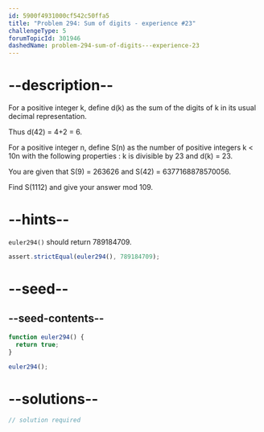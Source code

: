```yaml
---
id: 5900f4931000cf542c50ffa5
title: "Problem 294: Sum of digits - experience #23"
challengeType: 5
forumTopicId: 301946
dashedName: problem-294-sum-of-digits---experience-23
---
```


# --description--

For a positive integer k, define d(k) as the sum of the digits of k in its usual decimal representation.

Thus d(42) = 4+2 = 6.

For a positive integer n, define S(n) as the number of positive integers k &lt; 10n with the following properties : k is divisible by 23 and d(k) = 23.

You are given that S(9) = 263626 and S(42) = 6377168878570056.

Find S(1112) and give your answer mod 109.

# --hints--

`euler294()` should return 789184709.

```js
assert.strictEqual(euler294(), 789184709);
```

# --seed--

## --seed-contents--

```js
function euler294() {
  return true;
}

euler294();
```

# --solutions--

```js
// solution required
```
